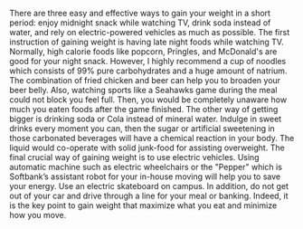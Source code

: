 
   There are three easy and effective ways to gain your weight in a short period: enjoy midnight snack while watching TV, drink soda instead of water, and rely on electric-powered vehicles as much as possible. The first instruction of gaining weight is having late night foods while watching TV. Normally, high calorie foods like popcorn, Pringles, and McDonald's are good for your night snack. However, I highly recommend a cup of noodles which consists of 99% pure carbohydrates and a huge amount of natrium. The combination of fried chicken and beer can help you to broaden your beer belly. Also, watching sports like a Seahawks game during the meal could not block you feel full. Then, you would be completely unaware how much you eaten foods after the game finished. The other way of getting bigger is drinking soda or Cola instead of mineral water. Indulge in sweet drinks every moment you can, then the sugar or artificial sweetening in those carbonated beverages will have a chemical reaction in your body. The liquid would co-operate with solid junk-food for assisting overweight. The final crucial way of gaining weight is to use electric vehicles. Using automatic machine such as electric wheelchairs or the "Pepper" which is Softbank’s assistant robot for your in-house moving will help you to save your energy. Use an electric skateboard on campus. In addition, do not get out of your car and drive through a line for your meal or banking. Indeed, it is the key point to gain weight that maximize what you eat and minimize how you move.

